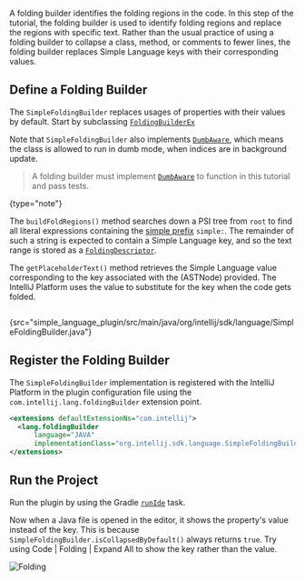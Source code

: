[//]: # (title: 12. Folding Builder)

<!-- Copyright 2000-2022 JetBrains s.r.o. and other contributors. Use of this source code is governed by the Apache 2.0 license that can be found in the LICENSE file. -->

<include src="language_and_filetype.md" include-id="custom_language_tutorial_header"></include>

A folding builder identifies the folding regions in the code.
In this step of the tutorial, the folding builder is used to identify folding regions and replace the regions with specific text.
Rather than the usual practice of using a folding builder to collapse a class, method, or comments to fewer lines, the folding builder replaces Simple Language keys with their corresponding values.

## Define a Folding Builder

The `SimpleFoldingBuilder` replaces usages of properties with their values by default.
Start by subclassing [`FoldingBuilderEx`](%gh-ic%/platform/core-api/src/com/intellij/lang/folding/FoldingBuilderEx.java)

Note that `SimpleFoldingBuilder` also implements [`DumbAware`](%gh-ic%/platform/core-api/src/com/intellij/openapi/project/DumbAware.java), which means the class is allowed to run in dumb mode, when indices are in background update.

> A folding builder must implement [`DumbAware`](%gh-ic%/platform/core-api/src/com/intellij/openapi/project/DumbAware.java) to function in this tutorial and pass tests.
>
{type="note"}

The `buildFoldRegions()` method searches down a PSI tree from `root` to find all literal expressions containing the [simple prefix](annotator.md#define-an-annotator) `simple:`.
The remainder of such a string is expected to contain a Simple Language key, and so the text range is stored as a [`FoldingDescriptor`](%gh-ic%/platform/core-api/src/com/intellij/lang/folding/FoldingDescriptor.java).

The `getPlaceholderText()` method retrieves the Simple Language value corresponding to the key associated with the (ASTNode) provided.
The IntelliJ Platform uses the value to substitute for the key when the code gets folded.

```java
```
{src="simple_language_plugin/src/main/java/org/intellij/sdk/language/SimpleFoldingBuilder.java"}

## Register the Folding Builder

The `SimpleFoldingBuilder` implementation is registered with the IntelliJ Platform in the plugin configuration file using the `com.intellij.lang.foldingBuilder` extension point.

```xml
<extensions defaultExtensionNs="com.intellij">
  <lang.foldingBuilder
      language="JAVA"
      implementationClass="org.intellij.sdk.language.SimpleFoldingBuilder"/>
</extensions>
```

## Run the Project

Run the plugin by using the Gradle [`runIde`](gradle_prerequisites.md#running-a-simple-gradle-based-intellij-platform-plugin) task.

Now when a Java file is opened in the editor, it shows the property's value instead of the key.
This is because `SimpleFoldingBuilder.isCollapsedByDefault()` always returns `true`.
Try using <menupath>Code | Folding | Expand All</menupath> to show the key rather than the value.

![Folding](folding.png)
